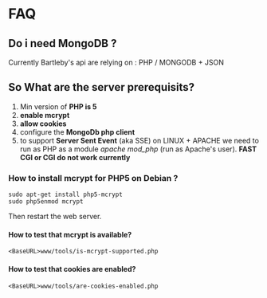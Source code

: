 # FAQ 


## Do i need MongoDB ?
Currently Bartleby's api are relying on : PHP / MONGODB + JSON

## So What are the server prerequisits?

1. Min version of **PHP is 5**
2. **enable mcrypt** 
3. **allow cookies**
4. configure the **MongoDb php client**
5. to support **Server Sent Event** (aka SSE) on LINUX + APACHE we need to run as PHP as a module *apache mod_php* (run as Apache's user). **FAST CGI or CGI do not work currently**

### How to install mcrypt for PHP5 on Debian ?
```
sudo apt-get install php5-mcrypt
sudo php5enmod mcrypt
```
Then restart the web server.

####  How to test that mcrypt is available?
```
<BaseURL>www/tools/is-mcrypt-supported.php
```

####  How to test that cookies are enabled?
```
<BaseURL>www/tools/are-cookies-enabled.php
```
